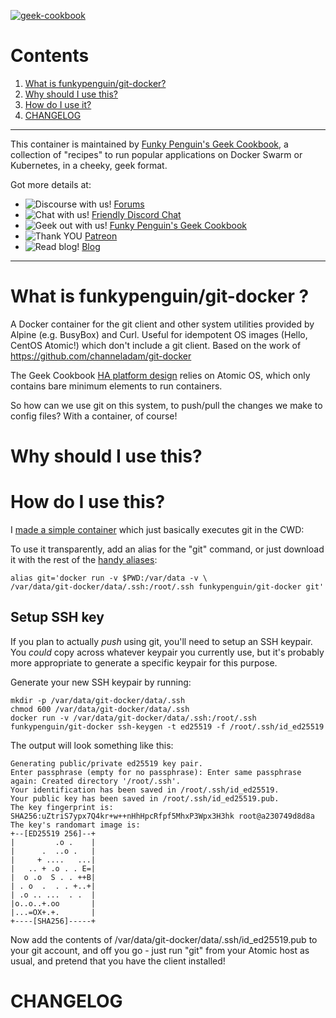 [cookbookurl]: https://geek-cookbook.funkypenguin.co.nz
[kitchenurl]: https://discourse.kitchen.funkypenguin.co.nz
[discordurl]: http://chat.funkypenguin.co.nz
[patreonurl]: https://patreon.com/funkypenguin
[blogurl]: https://www.funkypenguin.co.nz
[hub]: https://hub.docker.com/r/funkypenguin/git-docker/

[![geek-cookbook](https://raw.githubusercontent.com/funkypenguin/www.funkypenguin.co.nz/master/images/geek-kitchen-banner.png)][cookbookurl]

# Contents

1. [What is funkypenguin/git-docker?](#what-is-funkypenguin-git-docker)
2. [Why should I use this?](#why-should-i-use-this)
3. [How do I use it?](#how-do-i-use-this)
4. [CHANGELOG](#changelog)

---

This container is maintained by [Funky Penguin's Geek Cookbook][cookbookurl], a collection of "recipes" to run popular applications
on Docker Swarm or Kubernetes, in a cheeky, geek format.

Got more details at:
* ![Discourse with us!](https://img.shields.io/discourse/https/discourse.geek-kitchen.funkypenguin.co.nz/topics.svg) [Forums][kitchenurl]
* ![Chat with us!](https://img.shields.io/discord/396055506072109067.svg) [Friendly Discord Chat][discordurl]
* ![Geek out with us!](https://img.shields.io/badge/recipies-35+-brightgreen.svg) [Funky Penguin's Geek Cookbook][cookbookurl]
* ![Thank YOU](https://img.shields.io/badge/thank-you-brightgreen.svg) [Patreon][patreonurl]
* ![Read blog!](https://img.shields.io/badge/read-blog-brightgreen.svg) [Blog][blogurl]

---

# What is funkypenguin/git-docker ?


A Docker container for the git client and other system utilities provided by Alpine (e.g. BusyBox) and Curl. Useful for idempotent OS images (Hello, CentOS Atomic!) which don't include a git client.  Based on the work of https://github.com/channeladam/git-docker

The Geek Cookbook [HA platform design](https://geek-cookbook.funkypenguin.co.nz/ha-docker-swarm/design/) relies on Atomic OS, which only contains bare minimum elements to run containers.

So how can we use git on this system, to push/pull the changes we make to config files? With a container, of course!


# Why should I use this?


# How do I use this?


I [made a simple container](https://github.com/funkypenguin/git-docker/blob/master/Dockerfile) which just basically executes git in the CWD:

To use it transparently, add an alias for the "git" command, or just download it with the rest of the [handy aliases](https://raw.githubusercontent.com/funkypenguin/geek-cookbook/master/examples/scripts/gcb-aliases.sh):

```
alias git='docker run -v $PWD:/var/data -v \
/var/data/git-docker/data/.ssh:/root/.ssh funkypenguin/git-docker git'
```

## Setup SSH key

If you plan to actually _push_ using git, you'll need to setup an SSH keypair. You _could_ copy across whatever keypair you currently use, but it's probably more appropriate to generate a specific keypair for this purpose.

Generate your new SSH keypair by running:

```
mkdir -p /var/data/git-docker/data/.ssh
chmod 600 /var/data/git-docker/data/.ssh
docker run -v /var/data/git-docker/data/.ssh:/root/.ssh funkypenguin/git-docker ssh-keygen -t ed25519 -f /root/.ssh/id_ed25519
```

The output will look something like this:
```
Generating public/private ed25519 key pair.
Enter passphrase (empty for no passphrase): Enter same passphrase again: Created directory '/root/.ssh'.
Your identification has been saved in /root/.ssh/id_ed25519.
Your public key has been saved in /root/.ssh/id_ed25519.pub.
The key fingerprint is:
SHA256:uZtriS7ypx7Q4kr+w++nHhHpcRfpf5MhxP3Wpx3H3hk root@a230749d8d8a
The key's randomart image is:
+--[ED25519 256]--+
|         .o .    |
|      .  ..o .   |
|     + ....   ...|
|   .. + .o . . E=|
|  o .o  S . . ++B|
| . o  .  . . +..+|
| .o .. ...  . .  |
|o..o..+.oo       |
|...=OX+.+.       |
+----[SHA256]-----+
```

Now add the contents of /var/data/git-docker/data/.ssh/id_ed25519.pub to your git account, and off you go - just run "git" from your Atomic host as usual, and pretend that you have the client installed!


# CHANGELOG




